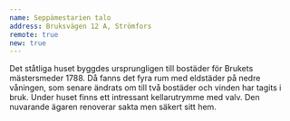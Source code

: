 ```yaml
---
name: Seppämestarien talo
address: Bruksvägen 12 A, Strömfors
remote: true
new: true
---
```

Det ståtliga huset byggdes ursprungligen till bostäder för Brukets mästersmeder 1788. Då fanns det fyra rum med eldstäder 
på nedre våningen, som senare ändrats om till två bostäder och vinden har tagits i bruk. Under huset finns ett intressant 
kellarutrymme med valv. Den nuvarande ägaren renoverar sakta men säkert sitt hem.